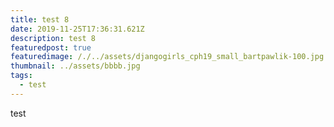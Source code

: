```yaml
---
title: test 8
date: 2019-11-25T17:36:31.621Z
description: test 8
featuredpost: true
featuredimage: /./../assets/djangogirls_cph19_small_bartpawlik-100.jpg
thumbnail: ../assets/bbbb.jpg
tags:
  - test
---
```

test
